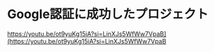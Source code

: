 # Google認証に成功したプロジェクト
https://youtu.be/ot9yuKg15iA?si=LinXJs5WfWw7VpaB](https://youtu.be/ot9yuKg15iA?si=LinXJs5WfWw7VpaB

